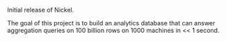 Initial release of Nickel. 

The goal of this project is to build an analytics database
that can answer aggregation queries on 100 billion rows on 
1000 machines in << 1 second.